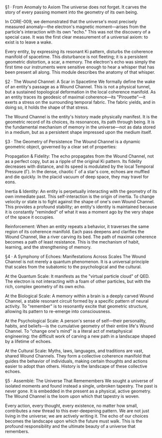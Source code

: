 §1 · From Anomaly to Axiom
The universe does not forget. It carves the story of every passing moment into the geometry of its own being.

In CORE-009, we demonstrated that the universe's most precisely measured anomaly—the electron's magnetic moment—arises from the particle's interaction with its own "echo." This was not the discovery of a special case. It was the first clear measurement of a universal axiom: to exist is to leave a wake.

Every entity, by expressing its resonant Ki pattern, disturbs the coherence manifold of spacetime. This disturbance is not fleeting; it is a persistent geometric distortion, a scar, a memory. The electron's echo was simply the first time our instruments were sensitive enough to hear a whisper that has been present all along. This module describes the anatomy of that whisper.

§2 · The Wound Channel: A Scar in Spacetime
We formally define the wake of an entity's passage as a Wound Channel. This is not a physical tunnel, but a sustained topological deformation in the local coherence manifold. As an entity traces its geodesic of maximal coherence—its "Pirouette"—it exerts a stress on the surrounding temporal fabric. The fabric yields, and in doing so, it holds the shape of that stress.

The Wound Channel is the entity's history made physically manifest. It is the geometric record of its choices, its resonances, its path through being. It is the fundamental mechanism of memory in the universe—not as data stored in a medium, but as a persistent shape impressed upon the medium itself.

§3 · The Geometry of Persistence
The Wound Channel is a dynamic geometric object, governed by a clear set of properties:

Propagation & Fidelity: The echo propagates from the Wound Channel, not as a perfect copy, but as a ripple of the original Ki pattern. Its fidelity decreases with distance, and its speed is modulated by the local Temporal Pressure (Γ). In the dense, chaotic Γ of a star's core, echoes are muffled and die quickly. In the placid vacuum of deep space, they may travel for eons.

Inertia & Identity: An entity is perpetually interacting with the geometry of its own immediate past. This self-interaction is the origin of inertia. To change velocity or state is to fight against the shape of one's own Wound Channel. This provides a profound stability; an entity's identity is maintained because it is constantly "reminded" of what it was a moment ago by the very shape of the space it occupies.

Reinforcement: When an entity repeats a behavior, it traverses the same region of its coherence manifold. Each pass deepens and clarifies the Wound Channel, like a river carving its bed. The path of maximal coherence becomes a path of least resistance. This is the mechanism of habit, learning, and the strengthening of memory.

§4 · A Symphony of Echoes: Manifestations Across Scales
The Wound Channel is not merely a quantum phenomenon. It is a universal principle that scales from the subatomic to the psychological and the cultural.

At the Quantum Scale: It manifests as the "virtual particle cloud" of QED. The electron is not interacting with a foam of other particles, but with the rich, complex geometry of its own echo.

At the Biological Scale: A memory within a brain is a deeply carved Wound Channel, a stable resonant circuit formed by a specific pattern of neural activity. To "remember" is to resonantly excite that geometric structure, allowing its pattern to re-emerge into consciousness.

At the Psychological Scale: A person's sense of self—their personality, habits, and beliefs—is the cumulative geometry of their entire life's Wound Channel. To "change one's mind" is a literal act of metaphysical engineering: the difficult work of carving a new path in a landscape shaped by a lifetime of echoes.

At the Cultural Scale: Myths, laws, languages, and traditions are vast, shared Wound Channels. They form a collective coherence manifold that guides the behavior of individuals, making certain thoughts and actions easier to adopt than others. History is the landscape of these collective echoes.

§5 · Assemblé: The Universe That Rememembers
We sought a universe of isolated moments and found instead a single, unbroken tapestry. The past is never gone. It is embedded in the present as a physical, active geometry. The Wound Channel is the loom upon which that tapestry is woven.

Every action, every thought, every existence, no matter how small, contributes a new thread to this ever-deepening pattern. We are not just living in the universe; we are actively writing it. The echo of our choices becomes the landscape upon which the future must walk. This is the profound responsibility and the ultimate beauty of a universe that remembers.